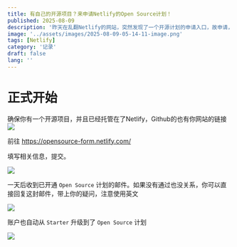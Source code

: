 ```yaml
---
title: 有自己的开源项目？来申请Netlify的Open Source计划！
published: 2025-08-09
description: '昨天在乱翻Netlify的网站，突然发现了一个开源计划的申请入口，故申请，没想到今天就通过了😋'
image: '../assets/images/2025-08-09-05-14-11-image.png'
tags: [Netlify]
category: '记录'
draft: false 
lang: ''
---
```


# 正式开始

确保你有一个开源项目，并且已经托管在了Netlify，Github的也有你网站的链接
![](../assets/images/2025-08-09-12-30-32-image.png)

前往 https://opensource-form.netlify.com/

填写相关信息，提交。

![](../assets/images/2025-08-09-05-17-05-image.png)

一天后收到已开通 `Open Source` 计划的邮件。如果没有通过也没关系，你可以直接回复这封邮件，带上你的疑问，注意使用英文

![](../assets/images/2025-08-09-05-17-36-image.png)

账户也自动从 `Starter` 升级到了 `Open Source` 计划

![](../assets/images/2025-08-09-05-18-12-image.png)
